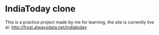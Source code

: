 # IndiaToday clone 
This is a practice project made by me for learning, the site is currently live at:
http://frost.alwaysdata.net/indiatoday
